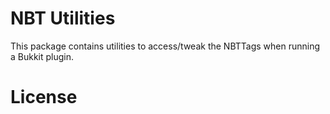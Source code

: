 # NBT Utilities

This package contains utilities to access/tweak the NBTTags when running a Bukkit plugin.

# License
